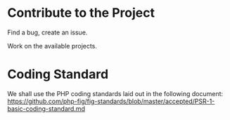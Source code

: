 Contribute to the Project
=========================
Find a bug, create an issue.

Work on the available projects.

Coding Standard
===============
We shall use the PHP coding standards laid out in the following document: https://github.com/php-fig/fig-standards/blob/master/accepted/PSR-1-basic-coding-standard.md

